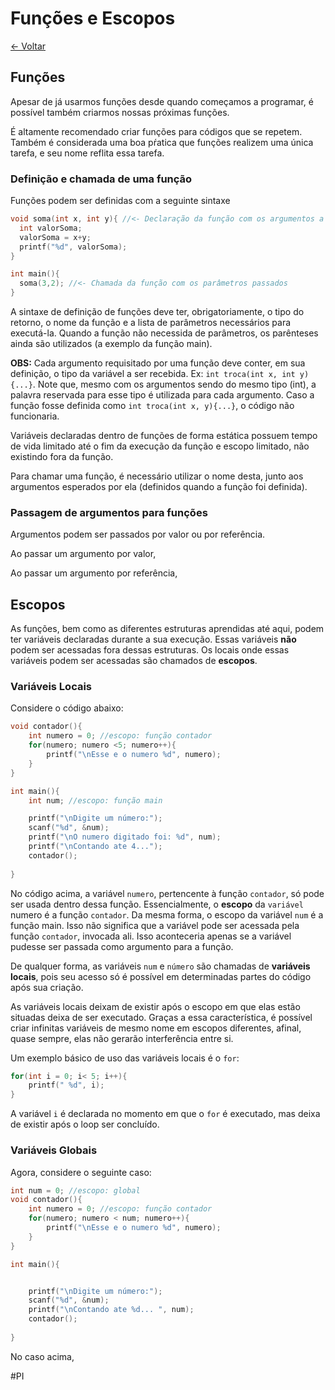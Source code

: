 
# Funções e Escopos

[<- Voltar](./Menu.md)
## Funções

Apesar de já usarmos funções desde quando começamos a programar, é possível também criarmos nossas próximas funções.

É altamente recomendado criar funções para códigos que se repetem. Também é considerada uma boa pŕatica que funções realizem uma única tarefa, e seu nome reflita essa tarefa.
### Definição e chamada de uma função

Funções podem ser definidas com a seguinte sintaxe

```c
void soma(int x, int y){ //<- Declaração da função com os argumentos a serem manipulados
  int valorSoma;
  valorSoma = x+y;
  printf("%d", valorSoma);
}

int main(){
  soma(3,2); //<- Chamada da função com os parâmetros passados
}
```

A sintaxe de definição de funções deve ter, obrigatoriamente, o tipo do retorno, o nome da função e a lista de parâmetros necessários para executá-la.
Quando a função não necessida de parâmetros, os parênteses ainda são utilizados (a exemplo da função main).

**OBS:** Cada argumento requisitado por uma função deve conter, em sua definição, o tipo da variável a ser recebida. Ex: ```int troca(int x, int y){...}```. Note que, mesmo com os argumentos sendo do mesmo tipo (int), a palavra reservada para esse tipo é utilizada para cada argumento. Caso a função fosse definida como ```int troca(int x, y){...}```, o código não funcionaria.

Variáveis declaradas dentro de funções de forma estática possuem tempo de vida limitado até o fim da execução da função e escopo limitado, não existindo fora da função.

Para chamar uma função, é necessário utilizar o nome desta, junto aos argumentos esperados por ela (definidos quando a função foi definida).

### Passagem de argumentos para funções

Argumentos podem ser passados por valor ou por referência.

Ao passar um argumento por valor,

Ao passar um argumento por referência,

## Escopos

As funções, bem como as diferentes estruturas aprendidas até aqui, podem ter variáveis declaradas durante a sua execução. Essas variáveis **não** podem ser acessadas fora dessas estruturas. Os locais onde essas variáveis podem ser acessadas são chamados de **escopos**.

### Variáveis Locais

Considere o código abaixo:

```C
void contador(){
	int numero = 0; //escopo: função contador
	for(numero; numero <5; numero++){
		printf("\nEsse e o numero %d", numero);
	}
}

int main(){
	int num; //escopo: função main

	printf("\nDigite um número:");
	scanf("%d", &num);
	printf("\nO numero digitado foi: %d", num);
	printf("\nContando ate 4...");
	contador();
	
}
```

No código acima, a variável ```numero```, pertencente à função `contador`, só pode ser usada dentro dessa função. Essencialmente, o **escopo** da `variável` numero é a função `contador`. 
Da mesma forma, o escopo da variável `num` é a função main. Isso não significa que a variável pode ser acessada pela função `contador`, invocada ali. Isso aconteceria apenas se a variável pudesse ser passada como argumento para a função. 

De qualquer forma, as variáveis `num` e `número` são chamadas de **variáveis locais**, pois seu acesso só é possível em determinadas partes do código após sua criação.

As variáveis locais deixam de existir após o escopo em que elas estão situadas deixa de ser executado. Graças a essa característica, é possível criar infinitas variáveis de mesmo nome em escopos diferentes, afinal, quase sempre, elas não gerarão interferência entre si.

Um exemplo básico de uso das variáveis locais é o `for`:
```C
for(int i = 0; i< 5; i++){
	printf(" %d", i);
}
```

A variável `i` é declarada no momento em que o `for` é executado, mas deixa de existir após o loop ser concluído.
### Variáveis Globais

Agora, considere o seguinte caso:

```c
int num = 0; //escopo: global
void contador(){
	int numero = 0; //escopo: função contador
	for(numero; numero < num; numero++){
		printf("\nEsse e o numero %d", numero);
	}
}

int main(){


	printf("\nDigite um número:");
	scanf("%d", &num);
	printf("\nContando ate %d... ", num);
	contador();
	
}
```

No caso acima,

#PI